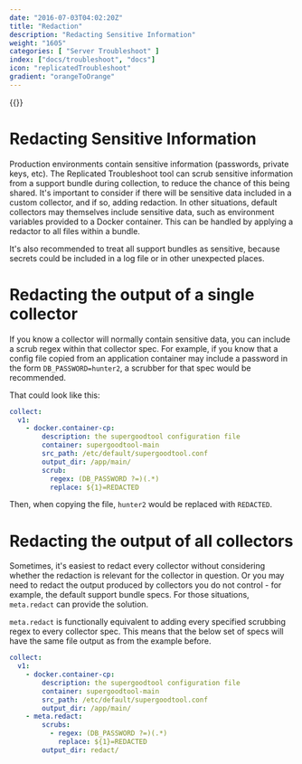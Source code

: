 ```yaml
---
date: "2016-07-03T04:02:20Z"
title: "Redaction"
description: "Redacting Sensitive Information"
weight: "1605"
categories: [ "Server Troubleshoot" ]
index: ["docs/troubleshoot", "docs"]
icon: "replicatedTroubleshoot"
gradient: "orangeToOrange"
---
```


{{<legacynotice>}}

# Redacting Sensitive Information

Production environments contain sensitive information (passwords, private keys, etc).
The Replicated Troubleshoot tool can scrub sensitive information from a support bundle during collection, to reduce the chance of this being shared.
It's important to consider if there will be sensitive data included in a custom collector, and if so, adding redaction.
In other situations, default collectors may themselves include sensitive data, such as environment variables provided to a Docker container.
This can be handled by applying a redactor to all files within a bundle.

It's also recommended to treat all support bundles as sensitive, because secrets could be included in a log file or in other unexpected places.

# Redacting the output of a single collector

If you know a collector will normally contain sensitive data, you can include a scrub regex within that collector spec.
For example, if you know that a config file copied from an application container may include a password in the form `DB_PASSWORD=hunter2`, a scrubber for that spec would be recommended.

That could look like this:

```yaml
collect:
  v1:
    - docker.container-cp:
        description: the supergoodtool configuration file
        container: supergoodtool-main
        src_path: /etc/default/supergoodtool.conf
        output_dir: /app/main/
        scrub:
          regex: (DB_PASSWORD ?=)(.*)
          replace: ${1}=REDACTED
```

Then, when copying the file, `hunter2` would be replaced with `REDACTED`.

# Redacting the output of all collectors

Sometimes, it's easiest to redact every collector without considering whether the redaction is relevant for the collector in question.
Or you may need to redact the output produced by collectors you do not control - for example, the default support bundle specs.
For those situations, `meta.redact` can provide the solution.

`meta.redact` is functionally equivalent to adding every specified scrubbing regex to every collector spec.
This means that the below set of specs will have the same file output as from the example before.

```yaml
collect:
  v1:
    - docker.container-cp:
        description: the supergoodtool configuration file
        container: supergoodtool-main
        src_path: /etc/default/supergoodtool.conf
        output_dir: /app/main/
    - meta.redact:
        scrubs:
          - regex: (DB_PASSWORD ?=)(.*)
            replace: ${1}=REDACTED
        output_dir: redact/
```
